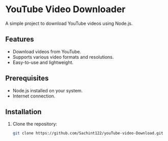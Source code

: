 # YouTube Video Downloader

A simple project to download YouTube videos using Node.js.

## Features
- Download videos from YouTube.
- Supports various video formats and resolutions.
- Easy-to-use and lightweight.

## Prerequisites
- Node.js installed on your system.
- Internet connection.

## Installation
1. Clone the repository:
   ```bash
   git clone https://github.com/Sachint122/youTube-video-Download.git
